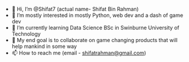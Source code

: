 - 👋 Hi, I’m @Shifat7 (actual name- Shifat Bin Rahman)
- 👀 I’m mostly interested in mostly Python, web dev and a dash of game dev
- 🌱 I’m currently learning Data Science BSc in Swinburne University of Technology
- 💞️ My end goal is to collaborate on game changing products that will help mankind in some way
- 📫 How to reach me (email - shifatrahman@gmail.com)

<!---
Shifat7/Shifat7 is a ✨ special ✨ repository because its `README.md` (this file) appears on your GitHub profile.
You can click the Preview link to take a look at your changes.
--->
